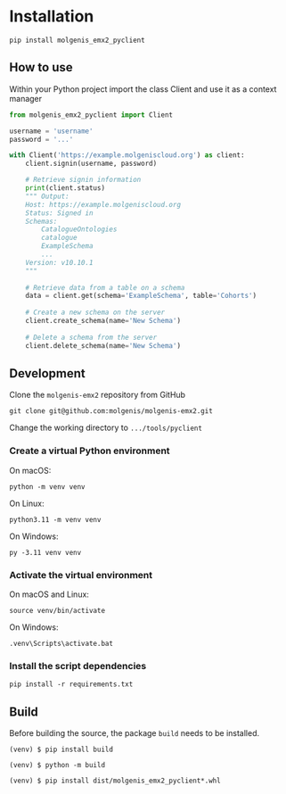 # Installation

```console
pip install molgenis_emx2_pyclient
```

## How to use

Within your Python project import the class Client and use it as a context manager

```py
from molgenis_emx2_pyclient import Client

username = 'username'
password = '...'

with Client('https://example.molgeniscloud.org') as client:
    client.signin(username, password)

    # Retrieve signin information
    print(client.status)
    """ Output:
    Host: https://example.molgeniscloud.org
    Status: Signed in
    Schemas:
        CatalogueOntologies
        catalogue
        ExampleSchema
        ...
    Version: v10.10.1
    """
    
    # Retrieve data from a table on a schema
    data = client.get(schema='ExampleSchema', table='Cohorts')
    
    # Create a new schema on the server
    client.create_schema(name='New Schema')
    
    # Delete a schema from the server
    client.delete_schema(name='New Schema')

```

## Development

Clone the `molgenis-emx2` repository from GitHub

```console
git clone git@github.com:molgenis/molgenis-emx2.git
```

Change the working directory to `.../tools/pyclient`

### Create a virtual Python environment

On macOS:

```console
python -m venv venv
```

On Linux:

```console
python3.11 -m venv venv
```

On Windows:

```console
py -3.11 venv venv
```

### Activate the virtual environment

On macOS and Linux:

```console
source venv/bin/activate
```

On Windows:

```console
.venv\Scripts\activate.bat
```

### Install the script dependencies

```console
pip install -r requirements.txt
```

## Build
Before building the source, the package `build` needs to be installed.
```console
(venv) $ pip install build

(venv) $ python -m build

(venv) $ pip install dist/molgenis_emx2_pyclient*.whl
```
